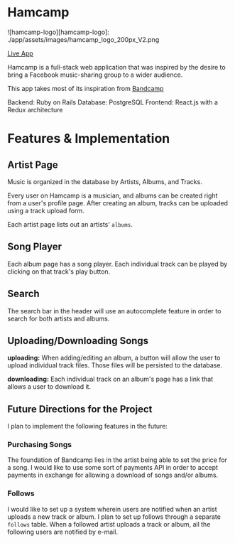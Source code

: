 # Hamcamp

![hamcamp-logo][hamcamp-logo]: ./app/assets/images/hamcamp_logo_200px_V2.png

[Live App][live]

[live]: https://www.hamcamp.dev

Hamcamp is a full-stack web application that was inspired by the desire to bring a Facebook music-sharing group to a wider audience.

This app takes most of its inspiration from [Bandcamp][bandcamp]

[bandcamp]: https://bandcamp.com/

Backend: Ruby on Rails
Database: PostgreSQL
Frontend: React.js with a Redux architecture

# Features & Implementation

## Artist Page

Music is organized in the database by Artists, Albums, and Tracks.

Every user on Hamcamp is a musician, and albums can be created right from a user's profile page. After creating an album, tracks can be uploaded using a track upload form.

Each artist page lists out an artists' `albums`.

## Song Player

Each album page has a song player. Each individual track can be played by clicking on that track's play button.

## Search

The search bar in the header will use an autocomplete feature in order to search for both artists and albums.

## Uploading/Downloading Songs

**uploading:** When adding/editing an album, a button will allow the user to upload individual track files. Those files will be persisted to the database.

**downloading:** Each individual track on an album's page has a link that allows a user to download it.


## Future Directions for the Project

I plan to implement the following features in the future:

### Purchasing Songs

The foundation of Bandcamp lies in the artist being able to set the price for a song. I would like to use some sort of payments API in order to accept payments in exchange for allowing a download of songs and/or albums.

### Follows

I would like to set up a system wherein users are notified when an artist uploads a new track or album. I plan to set up follows through a separate `follows` table. When a followed artist uploads a track or album, all the following users are notified by e-mail.
